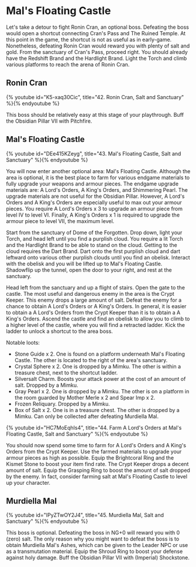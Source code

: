 # Mal's Floating Castle

Let's take a detour to fight Ronin Cran, an optional boss. Defeating the boss
would open a shortcut connecting Cran's Pass and The Ruined Temple. At this
point in the game, the shortcut is not as useful as in early-game. Nonetheless,
defeating Ronin Cran would reward you with plenty of salt and gold. From the
sanctuary of Cran's Pass, proceed right. You should already have the Redshift
Brand and the Hardlight Brand. Light the Torch and climb various platforms to
reach the arena of Ronin Cran.

## Ronin Cran

{% youtube id="K5-xaq30Cic", title="42. Ronin Cran, Salt and Sanctuary" %}{% endyoutube %}

This boss should be relatively easy at this stage of your playthrough. Buff the
Obsidian Pillar VII with Pitchfire.

## Mal's Floating Castle

{% youtube id="DEe415KZeyg", title="43. Mal's Floating Castle, Salt and Sanctuary" %}{% endyoutube %}

You will now enter another optional area: Mal's Floating Castle. Although the
area is optional, it is the best place to farm for various endgame materials to
fully upgrade your weapons and armour pieces. The endgame upgrade materials are:
A Lord's Orders, A King's Orders, and Shimmering Pearl. The upgrade materials
are not useful for the Obsidian Pillar. However, A Lord's Orders and A King's
Orders are especially useful to max out your armour pieces. You require A Lord's
Orders x 3 to upgrade an armour piece from level IV to level VI. Finally, A
King's Orders x 1 is required to upgrade the armour piece to level VII, the
maximum level.

Start from the sanctuary of Dome of the Forgotten. Drop down, light your Torch,
and head left until you find a purplish cloud. You require a lit Torch and the
Hardlight Brand to be able to stand on the cloud. Getting to the cloud requires
the Dart Brand. Dart onto the first purplish cloud and dart leftward onto
various other purplish clouds until you find an obelisk. Interact with the
obelisk and you will be lifted up to Mal's Floating Castle. Shadowflip up the
tunnel, open the door to your right, and rest at the sanctuary.

Head left from the sanctuary and up a flight of stairs. Open the gate to the
castle. The most useful and dangerous enemy in the area is the Crypt Keeper.
This enemy drops a large amount of salt. Defeat the enemy for a chance to obtain
A Lord's Orders or A King's Orders. In general, it is easier to obtain a A
Lord's Orders from the Crypt Keeper than it is to obtain a A King's Orders.
Ascend the castle and find an obelisk to allow you to climb to a higher level of
the castle, where you will find a retracted ladder. Kick the ladder to unlock a
shortcut to the area boss.

Notable loots:

-   Stone Guide x 2. One is found on a platform underneath Mal's Floating
    Castle. The other is located to the right of the area's sanctuary.
-   Crystal Sphere x 2. One is dropped by a Mimku. The other is within a
    treasure chest, next to the shortcut ladder.
-   Silversalt Charm. Boosts your attack power at the cost of an amount of salt.
    Dropped by a Mimku.
-   Gray Pearl x 2. One is dropped by a Mimku. The other is on a platform in the
    room guarded by Mother Merle x 2 and Spear Imp x 2.
-   Frozen Reliquary. Dropped by a Mimku.
-   Box of Salt x 2. One is in a treasure chest. The other is dropped by a
    Mimku. Can only be collected after defeating Murdiella Mal.

{% youtube id="HC7MoEqhIs4", title="44. Farm A Lord's Orders at Mal's Floating Castle, Salt and Sanctuary" %}{% endyoutube %}

You should now spend some time to farm for A Lord's Orders and A King's Orders
from the Crypt Keeper. Use the farmed materials to upgrade your armour pieces as
high as possible. Equip the Brightcoral Ring and the Kismet Stone to boost your
item find rate. The Crypt Keeper drops a decent amount of salt. Equip the
Grasping Ring to boost the amount of salt dropped by the enemy. In fact,
consider farming salt at Mal's Floating Castle to level up your character.

## Murdiella Mal

{% youtube id="IPyZTwOY2J4", title="45. Murdiella Mal, Salt and Sanctuary" %}{% endyoutube %}

This boss is optional. Defeating the boss in NG+0 will reward you with 0 (zero)
salt. The only reason why you might want to defeat the boss is to obtain
Murdiella Mal's Ashes, which can be given to the Leader NPC or use as a
transmutation material. Equip the Shroud Ring to boost your defense against holy
damage. Buff the Obsidian Pillar VII with (Imperial) Shockstone.
